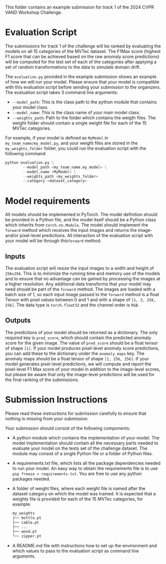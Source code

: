 This folder contains an example submission for track 1 of the 2024 CVPR VAND Workshop Challenge.

# Evaluation Script

The submissions for track 1 of the challenge will be ranked by evaluating the models on all 15 categories of the MVTec dataset. The F1Max score (highest F1 score that can be achieved based on the raw anomaly score predictions) will be computed for the test set of each of the categories after applying a set of random transformations to the data to simulate domain drift.

The `evaluation.py` provided in the example submission shows an example of how we will run your model. Please ensure that your model is compatible with this evaluation script before sending your submission to the organizers. The evaluation script takes 3 command line arguments:

- `--model_path`: This is the class path to the python module that contains your model class.
- `--model_name`: This is the class name of your main model class.
- `--weights_path`: Path to the folder which contains the weigth files. The weight folder should contain a single weight file for each of the 15 MVTec categories.

For example, if your model is defined as `MyModel` in `my_team_name/my_model.py`, and your weight files are stored in the `my_weights_folder` folder, you could run the evaluation script with the following command:

```python
python evaluation.py \
        --model_path <my_team_name.my_model> \
        --model_name <MyModel> \
        --weights_path <my_weights_folder>
        --category <dataset_category>
```

# Model requirements

All models should be implemented in PyTorch. The model definition should be provided in a Python file, and the model itself should be a Python class which inherits from `torch.nn.Module`. The model should implement the `forward` method which receives the input images and returns the image- and/or pixel-level predictions. All interaction of the evaluation script with your model will be through this`forward` method.

## Inputs

The evaluation script will resize the input images to a width and height of `256x256`. This is to minimize the running time and memory use of the models and to ensure that no advantage can be gained by processing the images at a higher resolution. Any additional data transforms that your model may need should be part of the `forward` method. The images are loaded with a batch size of 1, so each input image passed to the `forward` method is a float Tensor with pixel values between 0 and 1 and with a shape of `[1, 3, 256, 256]`. The data type is `torch.float32` and the channel order is `RGB`.

## Outputs

The predictions of your model should be returned as a dictionary. The only required key is `pred_score`, which should contain the predicted anomaly score for the given image. The value of `pred_score` should be a float tensor of shape `[1]`. If your model produces pixel-level anomaly score predictions, you can add these to the dictionary under the `anomaly_maps` key. The anomaly maps should be a float tensor of shape `[1, 256, 256]`. If your model generates pixel-level predictions, we will compute and report the pixel-level F1 Max score of your model in addition to the image-level scores, but please be aware that only the image-level predictions will be used for the final ranking of the submissions.

# Submission Instructions

Please read these instructions for submission carefully to ensure that nothing is missing from your submission.

Your submission should consist of the following components:

- A python module which contains the implementation of your model. The model implementation should contain all the necessary parts needed to evaluate your model on the tests set of the challenge dataset. The module may consist of a single Python file or a folder of Python files.

- A requirements.txt file, which lists all the package dependencies needed to run your model. An easy way to obtain the requirements file is to use `pip freeze > requirements.txt`. You are free to use any python packages needed.

- A folder of weight files, where each weight file is named after the dataset category on which the model was trained. It is expected that a weights file is provided for each of the 15 MVTec categories, for example:

    ```bash
    my_weights
    ├── bottle.pt
    ├── cable.pt
    ├── ...
    ├── wood.pt
    └── zipper.pt
    ```

- A README.md file with instructions how to set up the environment and which values to pass to the evaluation script as command line arguments.
